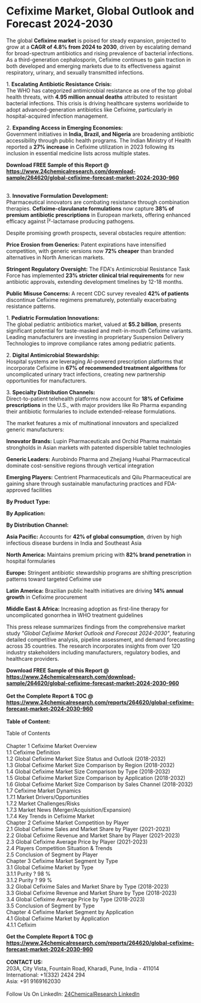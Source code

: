 <h1>Cefixime Market, Global Outlook and Forecast 2024-2030</h1><p>The global <strong>Cefixime market</strong> is poised for steady expansion, projected to grow at a <strong>CAGR of 4.8% from 2024 to 2030</strong>, driven by escalating demand for broad-spectrum antibiotics and rising prevalence of bacterial infections. As a third-generation cephalosporin, Cefixime continues to gain traction in both developed and emerging markets due to its effectiveness against respiratory, urinary, and sexually transmitted infections.</p><p>1. <strong>Escalating Antibiotic Resistance Crisis:</strong><br>
The WHO has categorized antimicrobial resistance as one of the top global health threats, with <strong>4.95 million annual deaths</strong> attributed to resistant bacterial infections. This crisis is driving healthcare systems worldwide to adopt advanced-generation antibiotics like Cefixime, particularly in hospital-acquired infection management.</p><p>2. <strong>Expanding Access in Emerging Economies:</strong><br>
Government initiatives in <strong>India, Brazil, and Nigeria</strong> are broadening antibiotic accessibility through public health programs. The Indian Ministry of Health reported a <strong>27% increase</strong> in Cefixime utilization in 2023 following its inclusion in essential medicine lists across multiple states.</p><div><b>Download FREE Sample of this Report @ 
            <a href="https://www.24chemicalresearch.com/download-sample/264620/global-cefixime-forecast-market-2024-2030-960">
            https://www.24chemicalresearch.com/download-sample/264620/global-cefixime-forecast-market-2024-2030-960</a></b></div><br><p>3. <strong>Innovative Formulation Development:</strong><br>
Pharmaceutical innovators are combating resistance through combination therapies. <strong>Cefixime-clavulanate formulations</strong> now capture <strong>38% of premium antibiotic prescriptions</strong> in European markets, offering enhanced efficacy against Î²-lactamase producing pathogens.</p><p>Despite promising growth prospects, several obstacles require attention:</p><p><strong>Price Erosion from Generics:</strong> Patent expirations have intensified competition, with generic versions now <strong>72% cheaper</strong> than branded alternatives in North American markets.</p><p><strong>Stringent Regulatory Oversight:</strong> The FDA's Antimicrobial Resistance Task Force has implemented <strong>23% stricter clinical trial requirements</strong> for new antibiotic approvals, extending development timelines by 12-18 months.</p><p><strong>Public Misuse Concerns:</strong> A recent CDC survey revealed <strong>42% of patients</strong> discontinue Cefixime regimens prematurely, potentially exacerbating resistance patterns.</p><p>1. <strong>Pediatric Formulation Innovations:</strong><br>
The global pediatric antibiotics market, valued at <strong>$5.2 billion</strong>, presents significant potential for taste-masked and melt-in-mouth Cefixime variants. Leading manufacturers are investing in proprietary Suspension Delivery Technologies to improve compliance rates among pediatric patients.</p><p>2. <strong>Digital Antimicrobial Stewardship:</strong><br>
Hospital systems are leveraging AI-powered prescription platforms that incorporate Cefixime in <strong>67% of recommended treatment algorithms</strong> for uncomplicated urinary tract infections, creating new partnership opportunities for manufacturers.</p><p>3. <strong>Specialty Distribution Channels:</strong><br>
Direct-to-patient telehealth platforms now account for <strong>18% of Cefixime prescriptions</strong> in the U.S., with major providers like Ro Pharma expanding their antibiotic formularies to include extended-release formulations.</p><p>The market features a mix of multinational innovators and specialized generic manufacturers:</p><p><strong>Innovator Brands:</strong> Lupin Pharmaceuticals and Orchid Pharma maintain strongholds in Asian markets with patented dispersible tablet technologies</p><p><strong>Generic Leaders:</strong> Aurobindo Pharma and Zhejiang Huahai Pharmaceutical dominate cost-sensitive regions through vertical integration</p><p><strong>Emerging Players:</strong> Centrient Pharmaceuticals and Qilu Pharmaceutical are gaining share through sustainable manufacturing practices and FDA-approved facilities</p><p><strong>By Product Type:</strong></p><p><strong>By Application:</strong></p><p><strong>By Distribution Channel:</strong></p><p><strong>Asia Pacific:</strong> Accounts for <strong>42% of global consumption</strong>, driven by high infectious disease burdens in India and Southeast Asia</p><p><strong>North America:</strong> Maintains premium pricing with <strong>82% brand penetration</strong> in hospital formularies</p><p><strong>Europe:</strong> Stringent antibiotic stewardship programs are shifting prescription patterns toward targeted Cefixime use</p><p><strong>Latin America:</strong> Brazilian public health initiatives are driving <strong>14% annual growth</strong> in Cefixime procurement</p><p><strong>Middle East &amp; Africa:</strong> Increasing adoption as first-line therapy for uncomplicated gonorrhea in WHO treatment guidelines</p><p>This press release summarizes findings from the comprehensive market study <em>"Global Cefixime Market Outlook and Forecast 2024-2030"</em>, featuring detailed competitive analysis, pipeline assessment, and demand forecasting across 35 countries. The research incorporates insights from over 120 industry stakeholders including manufacturers, regulatory bodies, and healthcare providers.</p><div><b>Download FREE Sample of this Report @ 
            <a href="https://www.24chemicalresearch.com/download-sample/264620/global-cefixime-forecast-market-2024-2030-960">
            https://www.24chemicalresearch.com/download-sample/264620/global-cefixime-forecast-market-2024-2030-960</a></b></div><br><div><b>Get the Complete Report & TOC @ 
            <a href="https://www.24chemicalresearch.com/reports/264620/global-cefixime-forecast-market-2024-2030-960">
            https://www.24chemicalresearch.com/reports/264620/global-cefixime-forecast-market-2024-2030-960</a></b></div><br>
            <b>Table of Content:</b><p>Table of Contents<br />
<br />
Chapter 1 Cefixime Market Overview<br />
    1.1 Cefixime Definition<br />
    1.2 Global Cefixime Market Size Status and Outlook (2018-2032)<br />
    1.3 Global Cefixime Market Size Comparison by Region (2018-2032)<br />
    1.4 Global Cefixime Market Size Comparison by Type (2018-2032)<br />
    1.5 Global Cefixime Market Size Comparison by Application (2018-2032)<br />
    1.6 Global Cefixime Market Size Comparison by Sales Channel (2018-2032)<br />
    1.7 Cefixime Market Dynamics<br />
        1.7.1 Market Drivers/Opportunities<br />
        1.7.2 Market Challenges/Risks<br />
        1.7.3 Market News (Merger/Acquisition/Expansion)<br />
        1.7.4 Key Trends in Cefixime Market<br />
Chapter 2 Cefixime Market Competition by Player<br />
    2.1 Global Cefixime Sales and Market Share by Player (2021-2023)<br />
    2.2 Global Cefixime Revenue and Market Share by Player (2021-2023)<br />
    2.3 Global Cefixime Average Price by Player (2021-2023)<br />
    2.4 Players Competition Situation & Trends<br />
    2.5 Conclusion of Segment by Player<br />
Chapter 3 Cefixime Market Segment by Type<br />
    3.1 Global Cefixime Market by Type<br />
        3.1.1 Purity ? 98 %<br />
        3.1.2 Purity ? 99 %<br />
    3.2 Global Cefixime Sales and Market Share by Type (2018-2023)<br />
    3.3 Global Cefixime Revenue and Market Share by Type (2018-2023)<br />
    3.4 Global Cefixime Average Price by Type (2018-2023)<br />
    3.5 Conclusion of Segment by Type<br />
Chapter 4 Cefixime Market Segment by Application<br />
    4.1 Global Cefixime Market by Application<br />
        4.1.1 Cefixim</p><div><b>Get the Complete Report & TOC @ 
            <a href="https://www.24chemicalresearch.com/reports/264620/global-cefixime-forecast-market-2024-2030-960">
            https://www.24chemicalresearch.com/reports/264620/global-cefixime-forecast-market-2024-2030-960</a></b></div><br><b>CONTACT US:</b><br>
            203A, City Vista, Fountain Road, Kharadi, Pune, India - 411014<br>
            International: +1(332) 2424 294<br>
            Asia: +91 9169162030 <br><br>
            Follow Us On LinkedIn: <a href="https://www.linkedin.com/company/24chemicalresearch/">24ChemicalResearch LinkedIn</a>